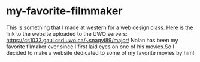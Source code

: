 # my-favorite-filmmaker
This is something that I made at western for a web design class. Here is the link to the website uploaded to the UWO servers: https://cs1033.gaul.csd.uwo.ca/~snaqvi89/major/
Nolan has been my favorite filmaker ever since I first laid eyes on one of his movies.So I decided to make a website dedicated to some of my favorite movies by him!
